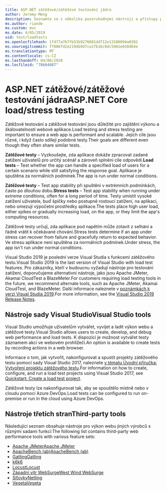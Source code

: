 ```yaml
---
title: ASP.NET zátěžové/zátěžové testování jádra
author: Jeremy-Meng
description: Seznamte se s několika pozoruhodnými nástroji a přístupy pro zátěžové testování a zátěžové testování ASP.NET základních aplikacích.
ms.author: riande
ms.custom: mvc
ms.date: 4/05/2019
uid: test/loadtests
ms.openlocfilehash: 1fd77a767fb53b9276081dd712e13108094a0382
ms.sourcegitcommit: f7886fd2e219db9d7ce27b16c0dc5901e658d64e
ms.translationtype: MT
ms.contentlocale: cs-CZ
ms.lasthandoff: 04/06/2020
ms.locfileid: "78664687"
---
```

# <a name="aspnet-core-loadstress-testing"></a><span data-ttu-id="ab66d-103">ASP.NET zátěžové/zátěžové testování jádra</span><span class="sxs-lookup"><span data-stu-id="ab66d-103">ASP.NET Core load/stress testing</span></span>

<span data-ttu-id="ab66d-104">Zátěžové testování a zátěžové testování jsou důležité pro zajištění výkonu a škálovatelnosti webové aplikace.</span><span class="sxs-lookup"><span data-stu-id="ab66d-104">Load testing and stress testing are important to ensure a web app is performant and scalable.</span></span> <span data-ttu-id="ab66d-105">Jejich cíle jsou různé, i když často sdílejí podobné testy.</span><span class="sxs-lookup"><span data-stu-id="ab66d-105">Their goals are different even though they often share similar tests.</span></span>

<span data-ttu-id="ab66d-106">**Zátěžové testy** &ndash; Vyzkoušejte, zda aplikace dokáže zpracovat zadané zatížení uživatelů pro určitý scénář a zároveň splnění cíle odpovědi.</span><span class="sxs-lookup"><span data-stu-id="ab66d-106">**Load tests** &ndash; Test whether the app can handle a specified load of users for a certain scenario while still satisfying the response goal.</span></span> <span data-ttu-id="ab66d-107">Aplikace je spuštěna za normálních podmínek.</span><span class="sxs-lookup"><span data-stu-id="ab66d-107">The app is run under normal conditions.</span></span>

<span data-ttu-id="ab66d-108">**Zátěžové testy** &ndash; Test app stability při spuštění v extrémních podmínkách, často po dlouhou dobu.</span><span class="sxs-lookup"><span data-stu-id="ab66d-108">**Stress tests** &ndash; Test app stability when running under extreme conditions, often for a long period of time.</span></span> <span data-ttu-id="ab66d-109">Testy umístit vysoké zatížení uživatele, buď špičky nebo postupně rostoucí zatížení, na aplikaci, nebo omezují výpočetní prostředky aplikace.</span><span class="sxs-lookup"><span data-stu-id="ab66d-109">The tests place high user load, either spikes or gradually increasing load, on the app, or they limit the app's computing resources.</span></span>

<span data-ttu-id="ab66d-110">Zátěžové testy určují, zda aplikace pod napětím může zotavit z selhání a řádně vrátit k očekávané chování.</span><span class="sxs-lookup"><span data-stu-id="ab66d-110">Stress tests determine if an app under stress can recover from failure and gracefully return to expected behavior.</span></span> <span data-ttu-id="ab66d-111">Ve stresu aplikace není spuštěna za normálních podmínek.</span><span class="sxs-lookup"><span data-stu-id="ab66d-111">Under stress, the app isn't run under normal conditions.</span></span>

<span data-ttu-id="ab66d-112">Visual Studio 2019 je poslední verze Visual Studia s funkcemi zátěžového testu.</span><span class="sxs-lookup"><span data-stu-id="ab66d-112">Visual Studio 2019 is the last version of Visual Studio with load test features.</span></span> <span data-ttu-id="ab66d-113">Pro zákazníky, kteří v budoucnu vyžadují nástroje pro testování zatížení, doporučujeme alternativní nástroje, jako jsou Apache JMeter, Akamai CloudTest a BlazeMeter.</span><span class="sxs-lookup"><span data-stu-id="ab66d-113">For customers requiring load testing tools in the future, we recommend alternate tools, such as Apache JMeter, Akamai CloudTest, and BlazeMeter.</span></span> <span data-ttu-id="ab66d-114">Další informace naleznete v [poznámkách k verzi Visual Studia 2019](/visualstudio/releases/2019/release-notes-v16.0#test-tools).</span><span class="sxs-lookup"><span data-stu-id="ab66d-114">For more information, see the [Visual Studio 2019 Release Notes](/visualstudio/releases/2019/release-notes-v16.0#test-tools).</span></span>

## <a name="visual-studio-tools"></a><span data-ttu-id="ab66d-115">Nástroje sady Visual Studio</span><span class="sxs-lookup"><span data-stu-id="ab66d-115">Visual Studio tools</span></span>

<span data-ttu-id="ab66d-116">Visual Studio umožňuje uživatelům vytvářet, vyvíjet a ladit výkon webu a zátěžové testy.</span><span class="sxs-lookup"><span data-stu-id="ab66d-116">Visual Studio allows users to create, develop, and debug web performance and load tests.</span></span> <span data-ttu-id="ab66d-117">K dispozici je možnost vytvářet testy záznamem akcí ve webovém prohlížeči.</span><span class="sxs-lookup"><span data-stu-id="ab66d-117">An option is available to create tests by recording actions in a web browser.</span></span>

<span data-ttu-id="ab66d-118">Informace o tom, jak vytvořit, nakonfigurovat a spustit projekty zátěžového testu pomocí sady Visual Studio 2017, naleznete [v tématu Úvodní příručka: Vytvoření projektu zátěžového testu](/visualstudio/test/quickstart-create-a-load-test-project?view=vs-2017).</span><span class="sxs-lookup"><span data-stu-id="ab66d-118">For information on how to create, configure, and run a load test projects using Visual Studio 2017, see [Quickstart: Create a load test project](/visualstudio/test/quickstart-create-a-load-test-project?view=vs-2017).</span></span>

<span data-ttu-id="ab66d-119">Zátěžové testy lze nakonfigurovat tak, aby se spouštělo místně nebo v cloudu pomocí Azure DevOps.</span><span class="sxs-lookup"><span data-stu-id="ab66d-119">Load tests can be configured to run on-premise or run in the cloud using Azure DevOps.</span></span>

## <a name="third-party-tools"></a><span data-ttu-id="ab66d-120">Nástroje třetích stran</span><span class="sxs-lookup"><span data-stu-id="ab66d-120">Third-party tools</span></span>

<span data-ttu-id="ab66d-121">Následující seznam obsahuje nástroje pro výkon webu jiných výrobců s různými sadami funkcí:</span><span class="sxs-lookup"><span data-stu-id="ab66d-121">The following list contains third-party web performance tools with various feature sets:</span></span>

* [<span data-ttu-id="ab66d-122">Apache JMeter</span><span class="sxs-lookup"><span data-stu-id="ab66d-122">Apache JMeter</span></span>](https://jmeter.apache.org/)
* [<span data-ttu-id="ab66d-123">ApacheBench (ab)</span><span class="sxs-lookup"><span data-stu-id="ab66d-123">ApacheBench (ab)</span></span>](https://httpd.apache.org/docs/2.4/programs/ab.html)
* [<span data-ttu-id="ab66d-124">Gatling</span><span class="sxs-lookup"><span data-stu-id="ab66d-124">Gatling</span></span>](https://gatling.io/)
* [<span data-ttu-id="ab66d-125">k6</span><span class="sxs-lookup"><span data-stu-id="ab66d-125">k6</span></span>](https://k6.io)
* [<span data-ttu-id="ab66d-126">Locust</span><span class="sxs-lookup"><span data-stu-id="ab66d-126">Locust</span></span>](https://locust.io/)
* [<span data-ttu-id="ab66d-127">Západní vítr WebSurge</span><span class="sxs-lookup"><span data-stu-id="ab66d-127">West Wind WebSurge</span></span>](https://websurge.west-wind.com/)
* [<span data-ttu-id="ab66d-128">Síťovky</span><span class="sxs-lookup"><span data-stu-id="ab66d-128">Netling</span></span>](https://github.com/hallatore/Netling)
* [<span data-ttu-id="ab66d-129">Vegeta</span><span class="sxs-lookup"><span data-stu-id="ab66d-129">Vegeta</span></span>](https://github.com/tsenart/vegeta)

